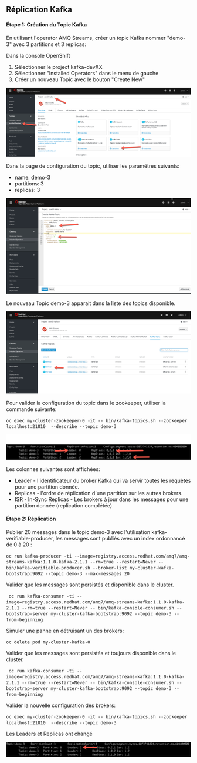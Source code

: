 ## Réplication Kafka

#### Étape 1:  Création du Topic Kafka

En utilisant l'operator AMQ Streams, créer un topic Kafka nommer "demo-3" avec 3 partitions et 3 replicas:

Dans la console OpenShift

1) Sélectionner le project kafka-devXX
2) Sélectionner "Installed Operators" dans le menu de gauche
3) Créer un nouveau Topic avec le bouton "Create New"

![Console](images/lab2-partitions-01.png)

Dans la page de configuration du topic, utiliser les paramêtres suivants:
* name:  demo-3
* partitions: 3
* replicas: 3

![Topic YAML](images/lab3-replication-02.png)

Le nouveau Topic demo-3 apparait dans la liste des topics disponible. 

![Topic Liste](images/lab3-replication-03.png)

Pour valider la configuration du topic dans le zookeeper, utiliser la commande suivante:

```
oc exec my-cluster-zookeeper-0 -it -- bin/kafka-topics.sh --zookeeper localhost:21810  --describe --topic demo-3
```

![ISR](images/lab3-replication-04.png)

Les colonnes suivantes sont affichées:
* Leader - l'identificateur du broker Kafka qui va servir toutes les requêtes pour une partition donnée.
* Replicas - l'ordre de réplication d'une partition sur les autres brokers.
* ISR - In-Sync Replicas - Les brokers à jour dans les messages pour une partition donnée (replication complétée)


#### Étape 2: Réplication 

Publier 20 messages dans le topic demo-3 avec l'utilisation kafka-verifiable-producer, les messages sont publiés avec un index ordonnancé de 0 à 20 :

```
oc run kafka-producer -ti --image=registry.access.redhat.com/amq7/amq-streams-kafka:1.1.0-kafka-2.1.1 --rm=true --restart=Never -- bin/kafka-verifiable-producer.sh --broker-list my-cluster-kafka-bootstrap:9092 --topic demo-3 --max-messages 20
```

Valider que les messages sont persistés et disponible dans le cluster.

```
 oc run kafka-consumer -ti --image=registry.access.redhat.com/amq7/amq-streams-kafka:1.1.0-kafka-2.1.1 --rm=true --restart=Never -- bin/kafka-console-consumer.sh --bootstrap-server my-cluster-kafka-bootstrap:9092 --topic demo-3 --from-beginning
 ```

 Simuler une panne en détruisant un des brokers:
```
oc delete pod my-cluster-kafka-0
```

Valider que les messages sont persistés et toujours disponible dans le cluster.

```
 oc run kafka-consumer -ti --image=registry.access.redhat.com/amq7/amq-streams-kafka:1.1.0-kafka-2.1.1 --rm=true --restart=Never -- bin/kafka-console-consumer.sh --bootstrap-server my-cluster-kafka-bootstrap:9092 --topic demo-3 --from-beginning
 ```

Valider la nouvelle configuration des brokers:


```
oc exec my-cluster-zookeeper-0 -it -- bin/kafka-topics.sh --zookeeper localhost:21810  --describe --topic demo-3
```

Les Leaders et Replicas ont changé

![ISR](images/lab3-replication-05.png)